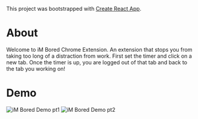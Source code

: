 This project was bootstrapped with [Create React App](https://github.com/facebook/create-react-app).

# About

Welcome to iM Bored Chrome Extension. An extension that stops you from taking too long of a distraction from work. 
 First set the timer and click on a new tab. Once the timer is up, you are logged out of that tab and back to the tab you working on! 
 
 # Demo
 
 ![iM Bored Demo pt1](https://media.giphy.com/media/RhYQJ7hGmZ3p4O9eun/giphy.gif)
 ![iM Bored Demo pt2](https://media.giphy.com/media/QXCsZcoaSOoXOxacxe/giphy.gif)
